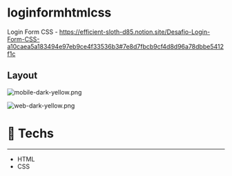 # loginformhtmlcss
Login Form CSS - https://efficient-sloth-d85.notion.site/Desafio-Login-Form-CSS-a10caea5a183494e97eb9ce4f33536b3#7e8d7fbcb9cf4d8d96a78dbbe5412f1c

## Layout

![mobile-dark-yellow.png](https://s3-us-west-2.amazonaws.com/secure.notion-static.com/b9152861-d6a9-4eda-8a13-cc31c03eba30/mobile-dark-yellow.png)

![web-dark-yellow.png](https://s3-us-west-2.amazonaws.com/secure.notion-static.com/2d547ce1-ab56-4764-8b3f-9eb530e85e7d/web-dark-yellow.png)

# 🚀 **Techs**

---

- HTML
- CSS

